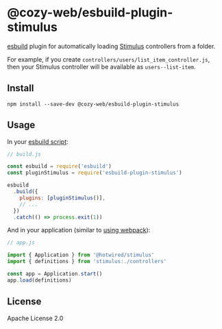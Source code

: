 # @cozy-web/esbuild-plugin-stimulus

[esbuild](https://esbuild.github.io/) plugin for automatically loading
[Stimulus](https://stimulus.hotwire.dev/) controllers from a folder.

For example, if you create `controllers/users/list_item_controller.js`,
then your Stimulus controller will be available as `users--list-item`.

## Install

```shell
npm install --save-dev @cozy-web/esbuild-plugin-stimulus
```

## Usage

In your [esbuild script](https://esbuild.github.io/getting-started/#build-scripts):

```javascript
// build.js

const esbuild = require('esbuild')
const pluginStimulus = require('esbuild-plugin-stimulus')

esbuild
  .build({
    plugins: [pluginStimulus()],
    // ...
  })
  .catch(() => process.exit(1))
```

And in your application (similar to [using webpack](https://stimulus.hotwire.dev/handbook/installing#using-webpack-helpers)):

```javascript
// app.js

import { Application } from '@hotwired/stimulus'
import { definitions } from 'stimulus:./controllers'

const app = Application.start()
app.load(definitions)
```

## License

Apache License 2.0
